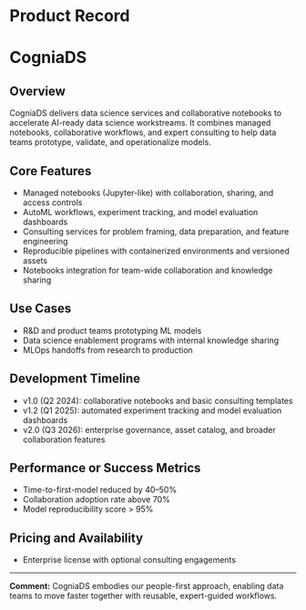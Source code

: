 # Product Record

# CogniaDS

## Overview
CogniaDS delivers data science services and collaborative notebooks to accelerate AI-ready data science workstreams. It combines managed notebooks, collaborative workflows, and expert consulting to help data teams prototype, validate, and operationalize models.

## Core Features
- Managed notebooks (Jupyter-like) with collaboration, sharing, and access controls
- AutoML workflows, experiment tracking, and model evaluation dashboards
- Consulting services for problem framing, data preparation, and feature engineering
- Reproducible pipelines with containerized environments and versioned assets
- Notebooks integration for team-wide collaboration and knowledge sharing

## Use Cases
- R&D and product teams prototyping ML models
- Data science enablement programs with internal knowledge sharing
- MLOps handoffs from research to production

## Development Timeline
- v1.0 (Q2 2024): collaborative notebooks and basic consulting templates
- v1.2 (Q1 2025): automated experiment tracking and model evaluation dashboards
- v2.0 (Q3 2026): enterprise governance, asset catalog, and broader collaboration features

## Performance or Success Metrics
- Time-to-first-model reduced by 40–50%
- Collaboration adoption rate above 70%
- Model reproducibility score > 95%

## Pricing and Availability
- Enterprise license with optional consulting engagements

---

**Comment:** CogniaDS embodies our people-first approach, enabling data teams to move faster together with reusable, expert-guided workflows.